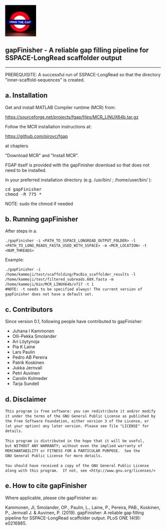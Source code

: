 
<img src="img/mindthegap.png" width="100x"/>

## gapFinisher - A reliable gap filling pipeline for SSPACE-LongRead scaffolder output

-------------------------------

PREREQUISITE: A successful run of SSPACE-LongRead so that the directory "inner-scaffold-sequences" is created.

a. Installation
---------------

Get and install MATLAB Compiler runtime (MCR) from:

https://sourceforge.net/projects/fgap/files/MCR_LINUX64b.tar.gz

Follow the MCR installation instructions at:

https://github.com/pirovc/fgap

at chapters

"Download MCR" and "Install MCR".

FGAP itself is provided with the gapFinisher download so that does not need to be installed.

In your preferred installation directory (e.g. /usr/bin/ ; /home/user/bin/ ):

<pre>
cd gapFinisher
chmod -R 775 *
</pre>

NOTE: sudo the chmod if needed


b. Running gapFinisher
----------------------

After steps in a.

~~~
./gapFinisher -i <PATH_TO_SSPACE_LONGREAD_OUTPUT_FOLDER> -l <PATH_TO_LONG_READS_FASTA_USED_WITH_SSPACE> -m <MCR_LOCATION> -t <NUM_THREADS>
~~~

Example:

~~~
./gapFinisher -i /home/kammoji/test/scaffolding/PacBio_scaffolder_results -l /home/kammoji/test/filtered_subreads.60X.fasta -m /home/kammoji/bin/MCR_LINUX64b/v717 -t 1
#NOTE: -t needs to be specified always! The current version of gapFinisher does not have a default set.
~~~

	

c. Contributors
---------------

Since version 0.1, following people have contributed to gapFinisher:

- Juhana I Kammonen
- Olli-Pekka Smolander
- Ari Löytynoja
- Pia K Laine
- Lars Paulin
- Pedro AB Pereira
- Patrik Koskinen
- Jukka Jernvall
- Petri Auvinen
- Carolin Kolmeder
- Tarja Sundell


d. Disclaimer
-------------

    This program is free software: you can redistribute it and/or modify
    it under the terms of the GNU General Public License as published by
    the Free Software Foundation, either version 3 of the License, or
    (at your option) any later version. Please see file "LICENSE" for details.

    This program is distributed in the hope that it will be useful,
    but WITHOUT ANY WARRANTY; without even the implied warranty of
    MERCHANTABILITY or FITNESS FOR A PARTICULAR PURPOSE.  See the
    GNU General Public License for more details.

    You should have received a copy of the GNU General Public License
    along with this program.  If not, see <http://www.gnu.org/licenses/>



e. How to cite gapFinisher
--------------------------

Where applicable, please cite gapFinisher as:

Kammonen, JI, Smolander, OP., Paulin, L., Laine, P., Pereira, PAB., Koskinen, P., Jernvall J. & Auvinen, P. (2019).
gapFinisher: A reliable gap filling pipeline for SSPACE-LongRead scaffolder output. PLoS ONE 14(9): e0216885.

